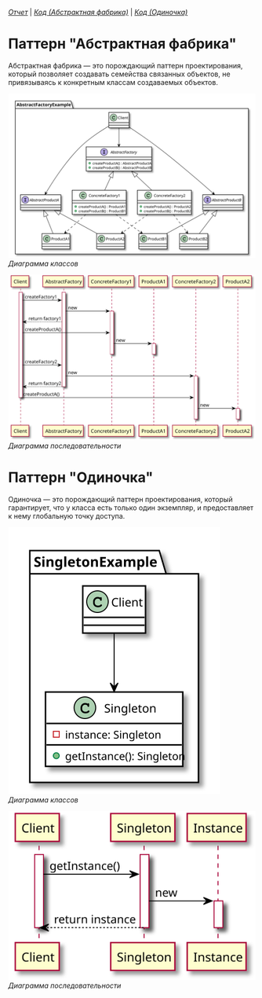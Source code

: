 *[Отчет](https://github.com/rovany706/design-patterns/blob/master/AbstractFactoryAndSingleton/docs/Report.pdf)* | *[Код (Абстрактная фабрика)](https://github.com/rovany706/design-patterns/tree/Abstract-factory/AbstractFactoryAndSingleton/src/ru/ryazanov/HSE)* | *[Код (Одиночка)](https://github.com/rovany706/design-patterns/tree/master/AbstractFactoryAndSingleton/src/ru/ryazanov/HSE)*
# Паттерн "Абстрактная фабрика"
Абстрактная фабрика — это порождающий паттерн проектирования, который позволяет создавать семейства связанных объектов, не привязываясь к конкретным классам создаваемых объектов.

![Class diagram](docs/img/AF_CD.svg)
*Диаграмма классов*

![Sequence diagram](docs/img/AF_SD.svg)
*Диаграмма последовательности*

# Паттерн "Одиночка"
Одиночка — это порождающий паттерн проектирования, который гарантирует, что у класса есть только один экземпляр, и предоставляет к нему глобальную точку доступа.

![Class diagram](docs/img/Singleton_CD.svg)
*Диаграмма классов*

![Sequence diagram](docs/img/Singleton_SD.svg)
*Диаграмма последовательности*
